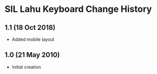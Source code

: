 SIL Lahu Keyboard Change History
=======================

1.1 (18 Oct 2018)
-------------------
* Added mobile layout

1.0 (21 May 2010)
-----------------
* Initial creation